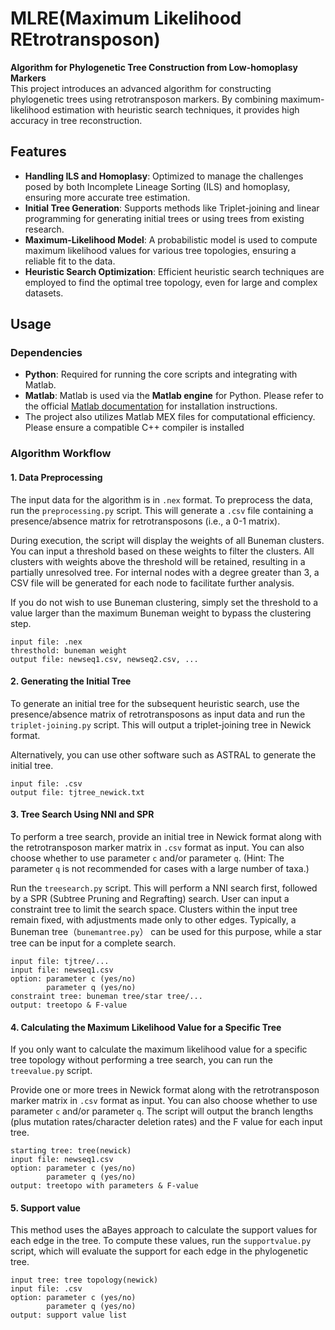 # MLRE(Maximum Likelihood REtrotransposon)

**Algorithm for Phylogenetic Tree Construction from Low-homoplasy Markers**  
This project introduces an advanced algorithm for constructing phylogenetic trees using retrotransposon markers. By combining maximum-likelihood estimation with heuristic search techniques, it provides high accuracy in tree reconstruction.


## Features

- **Handling ILS and Homoplasy**: Optimized to manage the challenges posed by both Incomplete Lineage Sorting (ILS) and homoplasy, ensuring more accurate tree estimation.  
- **Initial Tree Generation**: Supports methods like Triplet-joining and linear programming for generating initial trees or using trees from existing research.
- **Maximum-Likelihood Model**: A probabilistic model is used to compute maximum likelihood values for various tree topologies, ensuring a reliable fit to the data.
- **Heuristic Search Optimization**: Efficient heuristic search techniques are employed to find the optimal tree topology, even for large and complex datasets.

## Usage

### Dependencies
- **Python**: Required for running the core scripts and integrating with Matlab.
- **Matlab**: Matlab is used via the **Matlab engine** for Python. Please refer to the official [Matlab documentation](https://www.mathworks.com/help/matlab/matlab-engine-for-python.html) for installation instructions.
- The project also utilizes Matlab MEX files for computational efficiency. Please ensure a compatible C++ compiler is installed

### Algorithm Workflow


#### 1. Data Preprocessing

The input data for the algorithm is in `.nex` format. To preprocess the data, run the `preprocessing.py` script. This will generate a `.csv` file containing a presence/absence matrix for retrotransposons (i.e., a 0-1 matrix).

During execution, the script will display the weights of all Buneman clusters. You can input a threshold based on these weights to filter the clusters. All clusters with weights above the threshold will be retained, resulting in a partially unresolved tree. For internal nodes with a degree greater than 3, a CSV file will be generated for each node to facilitate further analysis.

If you do not wish to use Buneman clustering, simply set the threshold to a value larger than the maximum Buneman weight to bypass the clustering step.

   ```
   input file: .nex  
   thresthold: buneman weight  
   output file: newseq1.csv, newseq2.csv, ...
   ```



#### 2. Generating the Initial Tree

To generate an initial tree for the subsequent heuristic search, use the presence/absence matrix of retrotransposons as input data and run the `triplet-joining.py` script. This will output a triplet-joining tree in Newick format.

Alternatively, you can use other software such as ASTRAL to generate the initial tree.


   ```
   input file: .csv  
   output file: tjtree_newick.txt
   ```



#### 3. Tree Search Using NNI and SPR

To perform a tree search, provide an initial tree in Newick format along with the retrotransposon marker matrix in `.csv` format as input. You can also choose whether to use parameter `c` and/or parameter `q`. (Hint: The parameter `q` is not recommended for cases with a large number of taxa.)

Run the `treesearch.py` script. This will perform a NNI search first, followed by a SPR (Subtree Pruning and Regrafting) search. 
User can input a constraint tree to limit the search space. Clusters within the input tree remain fixed, with adjustments made only to other edges. Typically, a Buneman tree（`bunemantree.py`） can be used for this purpose, while a star tree can be input for a complete search.

   ```
   input file: tjtree/...
   input file: newseq1.csv  
   option: parameter c (yes/no)  
           parameter q (yes/no)
   constraint tree: buneman tree/star tree/...   
   output: treetopo & F-value
   ```




#### 4. Calculating the Maximum Likelihood Value for a Specific Tree

If you only want to calculate the maximum likelihood value for a specific tree topology without performing a tree search, you can run the `treevalue.py` script. 

Provide one or more trees in Newick format along with the retrotransposon marker matrix in `.csv` format as input. You can also choose whether to use parameter `c` and/or parameter `q`. The script will output the branch lengths (plus mutation rates/character deletion rates) and the F value for each input tree.


   ```
   starting tree: tree(newick)  
   input file: newseq1.csv  
   option: parameter c (yes/no)  
           parameter q (yes/no)     
   output: treetopo with parameters & F-value
   ```


#### 5. Support value
This method uses the aBayes approach to calculate the support values for each edge in the tree. To compute these values, run the `supportvalue.py` script, which will evaluate the support for each edge in the phylogenetic tree.
```
input tree: tree topology(newick)
input file: .csv
option: parameter c (yes/no)
        parameter q (yes/no)
output: support value list
```



